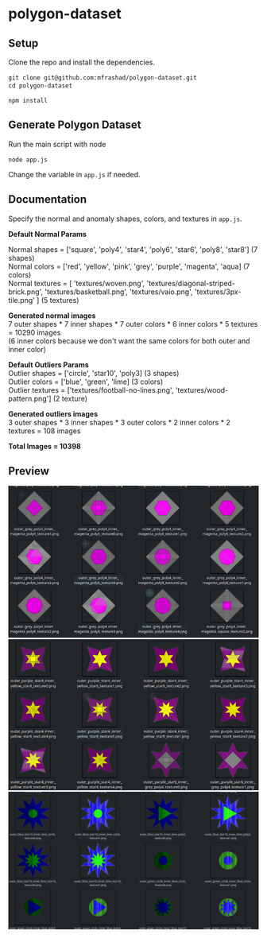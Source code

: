 # polygon-dataset


## Setup
Clone the repo and install the dependencies.
```
git clone git@github.com:mfrashad/polygon-dataset.git
cd polygon-dataset
```
```
npm install
```

## Generate Polygon Dataset
Run the main script with node
```
node app.js
```

Change the variable in `app.js` if needed.
## Documentation
Specify the normal and anomaly shapes, colors, and textures in `app.js`.

**Default Normal Params**

Normal shapes = ['square', 'poly4', 'star4', 'poly6', 'star6', 'poly8', 'star8'] (7 shapes)  
Normal colors = ['red', 'yellow', 'pink', 'grey', 'purple', 'magenta', 'aqua] (7 colors)  
Normal textures = [
  'textures/woven.png',
  'textures/diagonal-striped-brick.png',
  'textures/basketball.png',
  'textures/vaio.png',
  'textures/3px-tile.png'
] (5 textures)

**Generated normal images**  
7 outer shapes * 7 inner shapes * 7 outer colors * 6 inner colors * 5 textures = 10290 images  
(6 inner colors because we don't want the same colors for both outer and inner color)

**Default Outliers Params**  
Outlier shapes = ['circle', 'star10', 'poly3] (3 shapes)  
Outlier colors = ['blue', 'green', 'lime] (3 colors)  
Outlier textures = ['textures/football-no-lines.png', 'textures/wood-pattern.png'] (2 texture)

**Generated outliers images**  
3 outer shapes * 3 inner shapes * 3 outer colors * 2 inner colors * 2 textures = 108 images 

**Total Images = 10398**



## Preview
![sample1](samples/sample1.png)
![sample2](samples/sample2.png)
![sample3](samples/sample3.png)